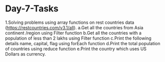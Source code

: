 # Day-7-Tasks
1.Solving problems using array functions on rest countries data (https://restcountries.com/v3.1/all).
   a.Get all the countries from Asia continent /region using Filter function
   b.Get all the countries with a population of less than 2 lakhs using Filter function
   c.Print the following details name, capital, flag using forEach function
   d.Print the total population of countries using reduce function
   e.Print the country which uses US Dollars as currency.
